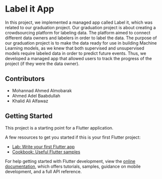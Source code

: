 # Label it App

In this project, we implemented a managed app called Label it, which was related to our graduation project. Our graduation project is about creating a crowdsourcing platform for labeling data. The platform aimed to connect different data owners and labelers in order to label the data. The purpose of our graduation project is to make the data ready for use in building Machine Learning models, as we knew that both supervised and unsupervised models require labeled data in order to predict future events. Thus, we developed a managed app that allowed users to track the progress of the project (if they were the data owner).

## Contributors

- Mohannad Ahmed Almobarak
- Ahmed Adel Baabdullah
- Khalid Ali Alfawaz

## Getting Started

This project is a starting point for a Flutter application.

A few resources to get you started if this is your first Flutter project:

- [Lab: Write your first Flutter app](https://docs.flutter.dev/get-started/codelab)
- [Cookbook: Useful Flutter samples](https://docs.flutter.dev/cookbook)

For help getting started with Flutter development, view the
[online documentation](https://docs.flutter.dev/), which offers tutorials,
samples, guidance on mobile development, and a full API reference.

